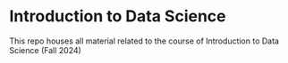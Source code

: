 # Introduction to Data Science
This repo houses all material related to the course of Introduction to Data Science (Fall 2024)
